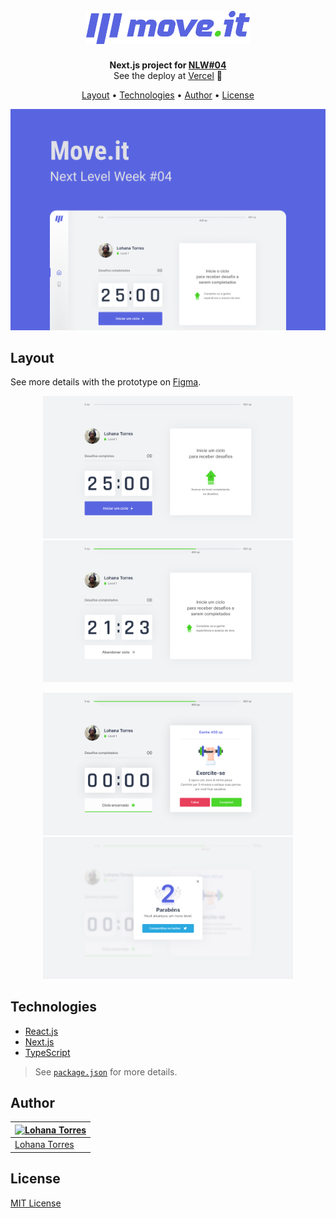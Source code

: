 <h1 align="center">
  <br>
  <img src="./.github/logo.png" alt="Move.it Logo" width="262.75">
  <br>
</h1>

<p align="center">
  <strong>Next.js project for <a href="https://nextlevelweek.com/convite/heyloh">NLW#04</a></strong>
  <br>
  See the deploy at <a href="https://letsjustmoveit.vercel.app/">Vercel</a> 🚀 
</p>

<p align="center">
  <a href="#layout">Layout</a> •
  <a href="#techs">Technologies</a> •
  <a href="#author">Author</a> •
  <a href="#license">License</a>
</p>

<p align="center">
  <img alt="Screenshot for Move.it" src="./.github/screenshot.png" width="720">
</p>

## Layout

See more details with the prototype on [Figma](https://www.figma.com/file/ge20pu3ofMOKoliUyKx1Nl/Move.it-1.0/duplicate).

<p align="center">
  <img alt="Screenshot for Move.it's Home" src="./.github/home.svg" width="400">
  <img alt="Screenshot for Move.it Home's init of cycle" src="./.github/home-init-cycle.svg" width="400">
</p>

<p align="center">
  <img alt="Screenshot for Move.it Home's end of cycle" src="./.github/home-end-cycle.svg" width="400">
  <img alt="Screenshot for Move.it Home's end of cycle" src="./.github/share.svg" width="400">
</p>

## Technologies

- [React.js](https://reactjs.org)
- [Next.js](https://nextjs.org/)
- [TypeScript](https://www.typescriptlang.org/)

> See [`package.json`](./package.json) for more details.

## Author

| [![Lohana Torres](https://github.com/heyloh.png?size=100)](https://github.com/heyloh) |
| ------------------------------------------------------------------------------------- |
| [Lohana Torres](https://github.com/heyloh)                                            |

## License

[MIT License](./LICENSE.md)

